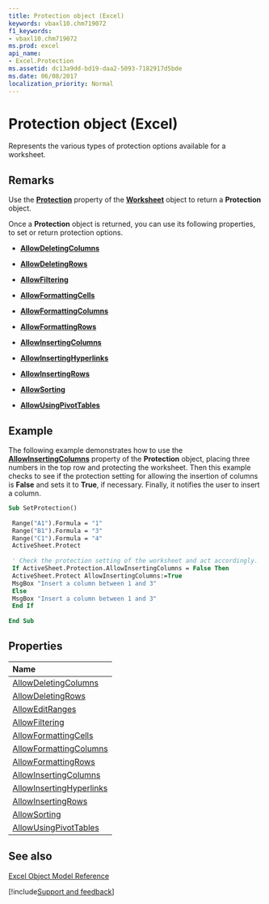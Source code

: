 ```yaml
---
title: Protection object (Excel)
keywords: vbaxl10.chm719072
f1_keywords:
- vbaxl10.chm719072
ms.prod: excel
api_name:
- Excel.Protection
ms.assetid: dc13a9dd-bd19-daa2-5093-7182917d5bde
ms.date: 06/08/2017
localization_priority: Normal
---
```



# Protection object (Excel)

Represents the various types of protection options available for a worksheet.


## Remarks

Use the  **[Protection](Excel.Worksheet.Protection.md)** property of the **[Worksheet](Excel.Worksheet.md)** object to return a **Protection** object.

Once a  **Protection** object is returned, you can use its following properties, to set or return protection options.


-  **[AllowDeletingColumns](Excel.Protection.AllowDeletingColumns.md)**
    
-  **[AllowDeletingRows](Excel.Protection.AllowDeletingRows.md)**
    
-  **[AllowFiltering](Excel.Protection.AllowFiltering.md)**
    
-  **[AllowFormattingCells](Excel.Protection.AllowFormattingCells.md)**
    
-  **[AllowFormattingColumns](Excel.Protection.AllowFormattingColumns.md)**
    
-  **[AllowFormattingRows](Excel.Protection.AllowFormattingRows.md)**
    
-  **[AllowInsertingColumns](Excel.Protection.AllowInsertingColumns.md)**
    
-  **[AllowInsertingHyperlinks](Excel.Protection.AllowInsertingHyperlinks.md)**
    
-  **[AllowInsertingRows](Excel.Protection.AllowInsertingRows.md)**
    
-  **[AllowSorting](Excel.Protection.AllowSorting.md)**
    
-  **[AllowUsingPivotTables](Excel.Protection.AllowUsingPivotTables.md)**
    

## Example

The following example demonstrates how to use the  **[AllowInsertingColumns](Excel.Protection.AllowInsertingColumns.md)** property of the **Protection** object, placing three numbers in the top row and protecting the worksheet. Then this example checks to see if the protection setting for allowing the insertion of columns is **False** and sets it to **True**, if necessary. Finally, it notifies the user to insert a column.


```vb
Sub SetProtection() 
 
 Range("A1").Formula = "1" 
 Range("B1").Formula = "3" 
 Range("C1").Formula = "4" 
 ActiveSheet.Protect 
 
 ' Check the protection setting of the worksheet and act accordingly. 
 If ActiveSheet.Protection.AllowInsertingColumns = False Then 
 ActiveSheet.Protect AllowInsertingColumns:=True 
 MsgBox "Insert a column between 1 and 3" 
 Else 
 MsgBox "Insert a column between 1 and 3" 
 End If 
 
End Sub
```


## Properties



|Name|
|:-----|
|[AllowDeletingColumns](Excel.Protection.AllowDeletingColumns.md)|
|[AllowDeletingRows](Excel.Protection.AllowDeletingRows.md)|
|[AllowEditRanges](Excel.Protection.AllowEditRanges.md)|
|[AllowFiltering](Excel.Protection.AllowFiltering.md)|
|[AllowFormattingCells](Excel.Protection.AllowFormattingCells.md)|
|[AllowFormattingColumns](Excel.Protection.AllowFormattingColumns.md)|
|[AllowFormattingRows](Excel.Protection.AllowFormattingRows.md)|
|[AllowInsertingColumns](Excel.Protection.AllowInsertingColumns.md)|
|[AllowInsertingHyperlinks](Excel.Protection.AllowInsertingHyperlinks.md)|
|[AllowInsertingRows](Excel.Protection.AllowInsertingRows.md)|
|[AllowSorting](Excel.Protection.AllowSorting.md)|
|[AllowUsingPivotTables](Excel.Protection.AllowUsingPivotTables.md)|

## See also


[Excel Object Model Reference](overview/Excel/object-model.md)

[!include[Support and feedback](~/includes/feedback-boilerplate.md)]
